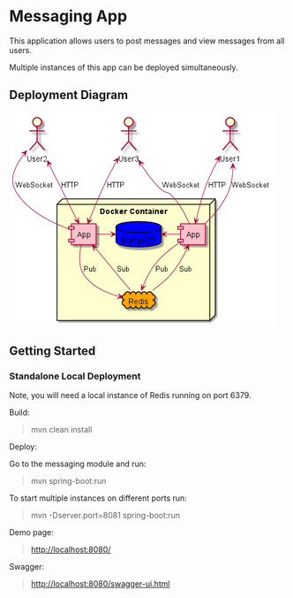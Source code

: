 # Messaging App

This application allows users to post messages and view messages from all users.

Multiple instances of this app can be deployed simultaneously.

## Deployment Diagram

![Uml diagram](docs/deployment.png)

## Getting Started

### Standalone Local Deployment

Note, you will need a local instance of Redis running on port 6379.

Build:

> mvn clean install

Deploy:

Go to the messaging module and run:

> mvn spring-boot:run

To start multiple instances on different ports run:

> mvn -Dserver.port=8081 spring-boot:run

Demo page:

> [http://localhost:8080/](http://localhost:8080/)

Swagger:

> [http://localhost:8080/swagger-ui.html](http://localhost:8080/swagger-ui.html)




